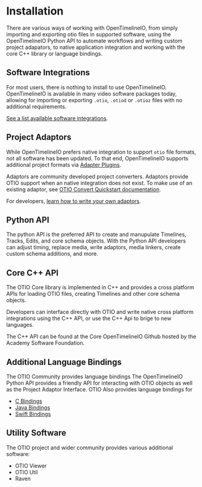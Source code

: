 # Installation

There are various ways of working with OpenTimelineIO, from simply importing and exporting otio files in supported software, using the OpenTimelineIO Python API to automate workflows and writing custom project adapators, to native application integration and working with the core C++ library or language bindings. 


## Software Integrations

For most users, there is nothing to install to use OpenTimelineIO. OpenTimelineIO is available in many video software packages today, allowing for importing or exporting `.otio`, `.otiod` or `.otioz` files with no additional requirements. 

[See a list available software integrations](integrations.md).


## Project Adaptors

While OpenTimelineIO prefers native integration to support `otio` file formats, not all software has been updated. To that end, OpenTimelineIO supports additional project formats via [Adapter Plugins](/adaptors.md). 

Adaptors are community developed project converters. Adaptors provide OTIO support when an native integration does not exist. To make use of an existing adaptor, see [OTIO Convert Quickstart documentation](otio_convert_quickstart.md). 

For developers, [learn how to write your own adaptors](/tutorials/write-an-adapter.html).

## Python API

The python API is the preferred API to create and manupulate Timelines, Tracks, Edits, and core schema objects. With the Python API developers can adjust timing, replace media, write adaptors, media linkers, create custom schema additions, and more. 

## Core C++ API

The OTIO Core library is implemented in C++ and provides a cross platform APIs for loading OTIO files, creating Timelines and other core schema objects. 

Developers can interface directly with OTIO and write native cross platform integrations using the C++ API, or use the C++ Api to brige to new languages.

The C++ API can be found at the Core OpenTimelineIO Github hosted by the Academy Software Foundation.


## Additional Language Bindings 

The OTIO Community provides language bindings The OpenTimelineIO Python API provides a friendly API for interacting with OTIO objects as well as the Project Adaptor Interface. OTIO Also provides language bindings for 

* [C Bindings](https://github.com/OpenTimelineIO/OpenTimelineIO-C-Bindings)
* [Java Bindings](https://github.com/OpenTimelineIO/OpenTimelineIO-Java-Bindings)
* [Swift Bindings](https://github.com/OpenTimelineIO/OpenTimelineIO-Swift-Bindings)


## Utility Software 

The OTIO project and wider community provides various additional software:

* OTIO Viewer
* OTIO Util
* Raven


